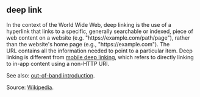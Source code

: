 ## deep link

<p class="c8"><span>In the context of the </span><span>World Wide Web</span><span>, deep linking is the use of a </span><span>hyperlink</span><span>&nbsp;that links to a specific, generally searchable or indexed, piece of </span><span>web content</span><span>&nbsp;on a </span><span>website</span><span>&nbsp;(e.g. "https://example.com/path/page"), rather than the website's home page (e.g., "https://example.com"). The </span><span>URL</span><span>&nbsp;contains all the information needed to point to a particular item. Deep linking is different from </span><span class="c2"><a class="c3" href="#h.le2xkm9qaw28">mobile deep linking</a></span><span>, which refers to directly linking to in-app content using a non-HTTP </span><span>URI</span><span class="c0">.</span></p><p class="c8"><span>See also: </span><span class="c2"><a class="c3" href="#h.tsslu4lnog0s">out-of-band introduction</a></span><span class="c0">.</span></p><p class="c8"><span>Source: </span><span class="c2"><a class="c3" href="https://www.google.com/url?q=https://en.wikipedia.org/wiki/Deep_linking&amp;sa=D&amp;source=editors&amp;ust=1706779842591545&amp;usg=AOvVaw1OkDqeE44F8CBrC77E0fSS">Wikipedia</a></span><span class="c0">.</span></p>


